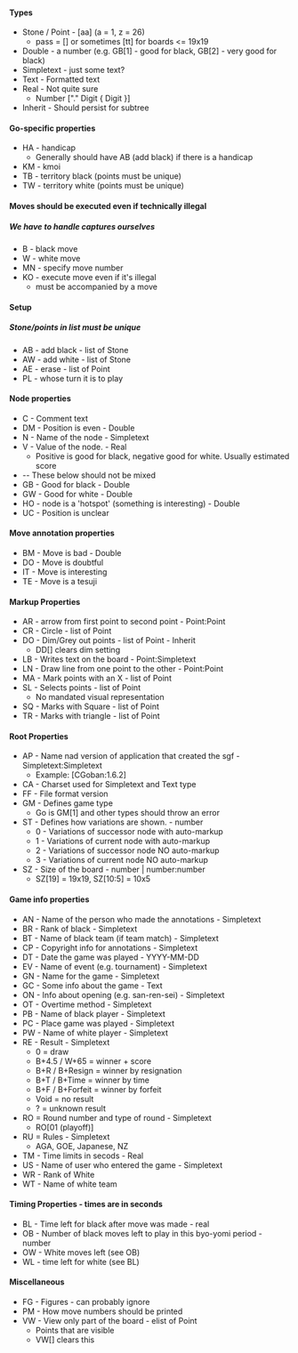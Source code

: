 #### Types

- Stone / Point - [aa] (a = 1, z = 26)
  - pass = [] or sometimes [tt] for boards <= 19x19
- Double - a number (e.g. GB[1] - good for black, GB[2] - very good for black)
- Simpletext - just some text?
- Text - Formatted text
- Real - Not quite sure
  - Number ["." Digit { Digit }]
- Inherit - Should persist for subtree

#### Go-specific properties

- HA - handicap
  - Generally should have AB (add black) if there is a handicap
- KM - kmoi
- TB - territory black (points must be unique)
- TW - territory white (points must be unique)

#### Moves should be executed even if technically illegal

##### We have to handle captures ourselves

- B - black move
- W - white move
- MN - specify move number
- KO - execute move even if it's illegal
  - must be accompanied by a move

#### Setup

##### Stone/points in list must be unique

- AB - add black - list of Stone
- AW - add white - list of Stone
- AE - erase - list of Point
- PL - whose turn it is to play

#### Node properties

- C - Comment text
- DM - Position is even - Double
- N - Name of the node - Simpletext
- V - Value of the node. - Real
  - Positive is good for black, negative good for white. Usually estimated score
- -- These below should not be mixed
- GB - Good for black - Double
- GW - Good for white - Double
- HO - node is a 'hotspot' (something is interesting) - Double
- UC - Position is unclear

#### Move annotation properties

- BM - Move is bad - Double
- DO - Move is doubtful
- IT - Move is interesting
- TE - Move is a tesuji

#### Markup Properties

- AR - arrow from first point to second point - Point:Point
- CR - Circle - list of Point
- DO - Dim/Grey out points - list of Point - Inherit
  - DD[] clears dim setting
- LB - Writes text on the board - Point:Simpletext
- LN - Draw line from one point to the other - Point:Point
- MA - Mark points with an X - list of Point
- SL - Selects points - list of Point
  - No mandated visual representation
- SQ - Marks with Square - list of Point
- TR - Marks with triangle - list of Point

#### Root Properties

- AP - Name nad version of application that created the sgf - Simpletext:Simpletext
  - Example: [CGoban:1.6.2]
- CA - Charset used for Simpletext and Text type
- FF - File format version
- GM - Defines game type
  - Go is GM[1] and other types should throw an error
- ST - Defines how variations are shown. - number
  - 0 - Variations of successor node with auto-markup
  - 1 - Variations of current node with auto-markup
  - 2 - Variations of successor node NO auto-markup
  - 3 - Variations of current node NO auto-markup
- SZ - Size of the board - number | number:number
  - SZ[19] = 19x19, SZ[10:5] = 10x5

#### Game info properties

- AN - Name of the person who made the annotations - Simpletext
- BR - Rank of black - Simpletext
- BT - Name of black team (if team match) - Simpletext
- CP - Copyright info for annotations - Simpletext
- DT - Date the game was played - YYYY-MM-DD
- EV - Name of event (e.g. tournament) - Simpletext
- GN - Name for the game - Simpletext
- GC - Some info about the game - Text
- ON - Info about opening (e.g. san-ren-sei) - Simpletext
- OT - Overtime method - Simpletext
- PB - Name of black player - Simpletext
- PC - Place game was played - Simpletext
- PW - Name of white player - Simpletext
- RE - Result - Simpletext
  - 0 = draw
  - B+4.5 / W+65 = winner + score
  - B+R / B+Resign = winner by resignation
  - B+T / B+Time = winner by time
  - B+F / B+Forfeit = winner by forfeit
  - Void = no result
  - ? = unknown result
- RO = Round number and type of round - Simpletext
  - RO[01 (playoff)]
- RU = Rules - Simpletext
  - AGA, GOE, Japanese, NZ
- TM - Time limits in secods - Real
- US - Name of user who entered the game - Simpletext
- WR - Rank of White
- WT - Name of white team

#### Timing Properties - times are in seconds

- BL - Time left for black after move was made - real
- OB - Number of black moves left to play in this byo-yomi period - number
- OW - White moves left (see OB)
- WL - time left for white (see BL)

#### Miscellaneous

- FG - Figures - can probably ignore
- PM - How move numbers should be printed
- VW - View only part of the board - elist of Point
  - Points that are visible
  - VW[] clears this

